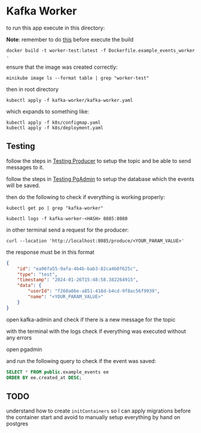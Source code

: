 # Kafka Worker

to run this app execute in this directory:

**Note**: remember to do [this](../README.md#terminals) before execute the build

```
docker build -t worker-test:latest -f Dockerfile.example_events_worker .
```

ensure that the image was created correctly:

```
minikube image ls --format table | grep "worker-test"
```

then in root directory

```
kubectl apply -f kafka-worker/kafka-worker.yaml
```

which expands to something like:

```
kubectl apply -f k8s/configmap.yaml
kubectl apply -f k8s/deployment.yaml
```

## Testing

follow the steps in [Testing Producer](../kafka-producer/README.md#testing) to setup the topic and be able to send messages to it.

follow the steps in [Testing PgAdmin](../postgres/README.md#testing) to setup the database which the events will be saved.

then do the following to check if everything is working properly:

```
kubectl get po | grep "kafka-worker"

kubectl logs -f kafka-worker-<HASH> 8085:8080
```

in other terminal send a request for the producer:

```
curl --location 'http://localhost:8085/produce/<YOUR_PARAM_VALUE>'
```

the response must be in this format

```json
{
    "id": "ea96fa55-9afa-4b4b-bab3-82ca4b0f625c",
    "type": "test",
    "timestamp": "2024-01-26T15:48:58.382264915",
    "data": {
        "userId": "f260a06e-a851-418d-b4cd-9f8ac56f9939",
        "name": "<YOUR_PARAM_VALUE>"
    }
}
```

open kafka-admin and check if there is a new message for the topic

with the terminal with the logs check if everything was executed without any errors

open pgadmin

and run the following query to check if the event was saved:

```sql
SELECT * FROM public.example_events ee
ORDER BY ee.created_at DESC; 
```

## TODO

understand how to create `initContainers` so I can apply migrations before the container start and avoid to manually setup everything by hand on postgres